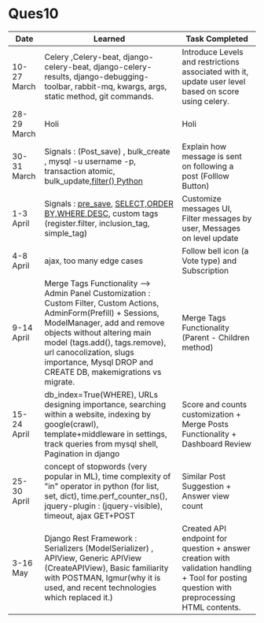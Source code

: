 # Ques10

Date | Learned | Task Completed
-----|---------|----------------
10-27 March | Celery ,Celery-beat, django-celery-beat, django-celery-results, django-debugging-toolbar, rabbit-mq, kwargs, args, static method, git commands. | Introduce Levels and restrictions associated with it, update user level based on score using celery.
28-29 March |  Holi   | Holi
30-31 March | Signals : (Post_save) , bulk_create , mysql -u username -p, transaction atomic, bulk_update,[filter() Python ](https://www.programiz.com/python-programming/methods/built-in/filter) | Explain how message is sent on following a post (Folllow Button)
1-3 April|Signals : [pre_save](https://medium.com/@singhgautam7/django-signals-master-pre-save-and-post-save-422889b2839), [SELECT,ORDER BY,WHERE,DESC](https://www.mysqltutorial.org/), custom tags (register.filter, inclusion_tag, simple_tag)  |Customize messages UI, Filter messages by user, Messages on level update
4-8 April | ajax, too many edge cases | Follow bell icon (a Vote type) and Subscription
9-14 April | Merge Tags Functionality --> Admin Panel Customization : Custom Filter, Custom Actions, AdminForm(Prefill) + Sessions, ModelManager, add and remove objects without altering main model (tags.add(), tags.remove), url canocolization, slugs importance, Mysql DROP and CREATE DB, makemigrations vs migrate. | Merge Tags Functionality (Parent - Children method)
15-24 April | db_index=True(WHERE), URLs designing importance, searching within a website, indexing by google(crawl), template+middleware in settings, track queries from mysql shell, Pagination in django | Score and counts customization + Merge Posts Functionality + Dashboard Review
25-30 April | concept of stopwords (very popular in ML), time complexity of "in" operator in python (for list, set, dict), time.perf_counter_ns(), jquery-plugin : (jquery-visible), timeout, ajax GET+POST | Similar Post Suggestion + Answer view count 
3-16 May | Django Rest Framework : Serializers (ModelSerializer) , APIView, Generic APIView (CreateAPIView), Basic familiarity with POSTMAN, Igmur(why it is used, and recent technologies which replaced it.)| Created API endpoint for question + answer creation with validation handling + Tool for posting question with preprocessing HTML contents. 
